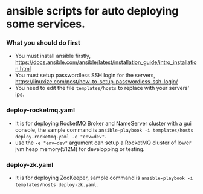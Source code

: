 # ansible scripts for auto deploying some services.
### What you should do first
* You must install ansible firstly, https://docs.ansible.com/ansible/latest/installation_guide/intro_installation.html
* You must setup passwordless SSH login for the servers, https://linuxize.com/post/how-to-setup-passwordless-ssh-login/
* You need to edit the file ```templates/hosts``` to replace with your servers' ips.

### deploy-rocketmq.yaml 
* It is for deploying RocketMQ Broker and NameServer cluster with a gui console, the sample command is ``` ansible-playbook -i templates/hosts deploy-rocketmq.yaml -e "env=dev" ```.
* use the ``` -e "env=dev" ``` argument can setup a RocketMQ cluster of lower jvm heap memory(512M) for developping or testing.

### deploy-zk.yaml 
* It is for deploying ZooKeeper, sample command is ``` ansible-playbook -i templates/hosts deploy-zk.yaml ```.
